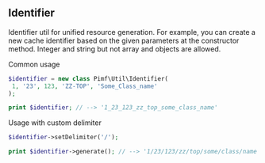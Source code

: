 ## Identifier

Identifier util for unified resource generation. For example, you can create a new cache identifier based on the given parameters at the
constructor method. Integer and string but not array and objects are allowed.

Common usage

```php
$identifier = new class Pimf\Util\Identifier(
 1, '23', 123, 'ZZ-TOP', 'Some_Class_name'
);

print $identifier; // --> '1_23_123_zz_top_some_class_name'
```

Usage with custom delimiter

```php
$identifier->setDelimiter('/');

print $identifier->generate(); // --> '1/23/123/zz/top/some/class/name'
```
